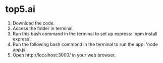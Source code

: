 # top5.ai

1) Download the code.
2) Access the folder in terminal. 
3) Run this bash command in the terminal to set up express: 'npm install express'.
4) Run the following bash command in the terminal to run the app: 'node app.js'.
5) Open http://localhost:3000/ in your web browser. 

